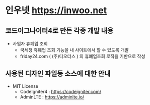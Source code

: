 # 인우넷 https://inwoo.net

## 코드이그나이터4로 만든 각종 개발 내용

- 사업자 휴폐업 조회
	- 국세청 휴폐업 조회 기능을 내 사이트에서 할 수 있도록 개발
	- friday24.com ( (주)디오더스 ) 의 휴폐업조회 로직을 기반으로 작성

## 사용된 디자인 파일등 소스에 대한 안내

- MIT License
	- CodeIgniter4 : https://codeigniter.com/
	- AdminLTE : https://adminlte.io/